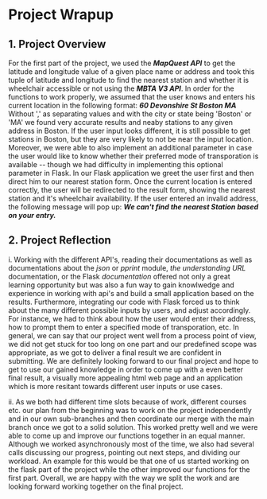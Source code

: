 # Project Wrapup 
## 1. Project Overview 
For the first part of the project, we used the ***MapQuest API*** to get the latitude and longitude value of a given place name or address and took this tuple of latitude and longitude to find the nearest station and whether it is wheelchair accessible or not using the ***MBTA V3 API***.
In order for the functions to work properly, we assumed that the user knows and enters his current location in the following format: ***60 Devonshire St Boston MA*** Without ',' as separating values and with the city or state being 'Boston' or 'MA' we found very accurate results and neaby stations to any given address in Boston. If the user input looks different, it is still possible to get stations in Boston, but they are very likely to not be near the input location. Moreover, we were able to also implement an additional parameter in case the user would like to know whether their preferred mode of transporation is available -- though we had difficulty in implementing this optional parameter in Flask. In our Flask application we greet the user first and then direct him to our nearest station form. Once the current location is entered correctly, the user will be redirected to the result form, showing the nearest station and it's wheelchair availability. If the user entered an invalid address, the following message will pop up: ***We can't find the nearest Station based on your entry.***

## 2. Project Reflection

i. Working with the different API's, reading their documentations as well as documentations about the *json* or *pprint* module, *the understanding URL* documentation, or the Flask *documentation* offered not only a great learning opportunity but was also a fun way to gain knowlwedge and experience in working with api's and build a small application based on the results. Furthermore, integrating our code with Flask forced us to think about the many different possible inputs by users, and adjust accordingly. For instance, we had to think about how the user would enter their address, how to prompt them to enter a specified mode of transporation, etc. In general, we can say that our project went well from a process point of view, we did not get stuck for too long on one part and our predefined scope was appropriate, as we got to deliver a final result we are confident in submitting. We are definitely looking forward to our final project and hope to get to use our gained knowledge in order to come up with a even better final result, a visually more appealing html web page and an application which is more resitant towards different user inputs or use cases. 

ii. As we both had different time slots because of work, different courses etc. our plan from the beginning was to work on the project independently and in our own sub-branches and then coordinate our merge with the main branch once we got to a solid solution. This worked pretty well and we were able to come up and improve our functions together in an equal manner. Although we worked asynchronously most of the time, we also had several calls discussing our progress, pointing out next steps, and dividing our workload. An example for this would be that one of us started working on the flask part of the project while the other improved our functions for the first part. Overall, we are happy with the way we split the work and are looking forward working together on the final project. 